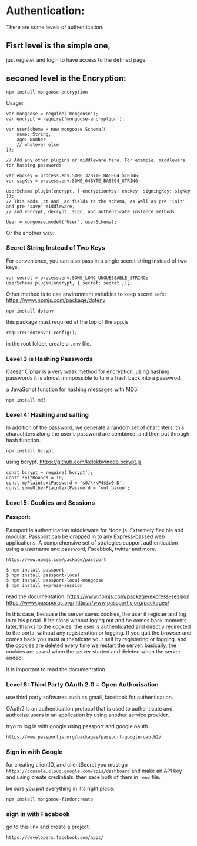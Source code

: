 # Authentication: 
There are some levels of authentication.

## Fisrt level is the simple one, 
just register and login to have access to the defined page.

## seconed level is the Encryption:
```
npm install mongoose-encryption
```

Usage: 
```
var mongoose = require('mongoose');
var encrypt = require('mongoose-encryption');

var userSchema = new mongoose.Schema({
    name: String,
    age: Number
    // whatever else
});

// Add any other plugins or middleware here. For example, middleware for hashing passwords

var encKey = process.env.SOME_32BYTE_BASE64_STRING;
var sigKey = process.env.SOME_64BYTE_BASE64_STRING;

userSchema.plugin(encrypt, { encryptionKey: encKey, signingKey: sigKey });
// This adds _ct and _ac fields to the schema, as well as pre 'init' and pre 'save' middleware,
// and encrypt, decrypt, sign, and authenticate instance methods

User = mongoose.model('User', userSchema);
```
Or the another way: 
### Secret String Instead of Two Keys
For convenience, you can also pass in a single secret string instead of two keys.
```
var secret = process.env.SOME_LONG_UNGUESSABLE_STRING;
userSchema.plugin(encrypt, { secret: secret });
```
Other method is to use environment variables to keep secret safe:
https://www.npmjs.com/package/dotenv
``` 
npm install dotenv
```
this package must required at the top of the app.js
```
require('dotenv').config();
```
in the root folder, create a ```.env``` file.

### Level 3 is Hashing Passwords

Caesar Ciphar is a very weak method for encryption.
using hashing passwords it is almost immpossible to turn a hash back into a passwrod.

a JavaScript function for hashing messages with MD5.
```
npm install md5
```

### Level 4: Hashing and salting
In addition of the password, we generate a random set of charchters. this charachters along the user's password are combined,
and then put through hash function.

```
npm install bcrypt
```
using bcrypt.
https://github.com/kelektiv/node.bcrypt.js
```
const bcrypt = require('bcrypt');
const saltRounds = 10;
const myPlaintextPassword = 's0/\/\P4$$w0rD';
const someOtherPlaintextPassword = 'not_bacon';
```
### Level 5: Cookies and Sessions
#### Passport:
Passport is authentication middleware for Node.js. Extremely flexible and modular, Passport can be dropped in to any Express-bassed web applications. A comprehensive set of strategies support authentication using a username and password, Facebbok, twitter and more.
```
https://www.npmjs.com/package/passport

$ npm install passport
$ npm install passport-local
$ npm install passport-local-mongoose
$ npm install express-session
```
read the documentation:
https://www.npmjs.com/package/express-session
https://www.passportjs.org/
https://www.passportjs.org/packages/

In this case, because the server saves cookies, the user if register and log in to his portal. If he close without loging out and he comes back moments later, thanks to the cookies, the user is authenticated and directly redirected to the portal without any registeration or logging. If you quit the browser and comes back you must authenticate your self by registering or logging.
and the cookies are deleted every time we restart the server. basically, the cookies are saved when the server started and deleted when the server ended.

It is important to read the documentation.

### Level 6: Third Party OAuth 2.0 = Open Authorisation
use third party softwares such as gmail, facebook for authentication.

OAuth2 is an authentication protocol that is used to authenticate and authorize users in an application by using another service provider.

tryo to log in with google using passport and google oauth. 

```
https://www.passportjs.org/packages/passport-google-oauth2/
```
### Sign in with Google
for creating clientID, and clientSecret you must go ```https://console.cloud.google.com/apis/dashboard``` and make an API key and using create credintials.
then sace both of them in ```.env``` file.

be sure you put everything in it's right place.

```
npm install mongoose-findorcreate
```
### sign in with Facebook
go to this link and create a project.
```
https://developers.facebook.com/apps/
```